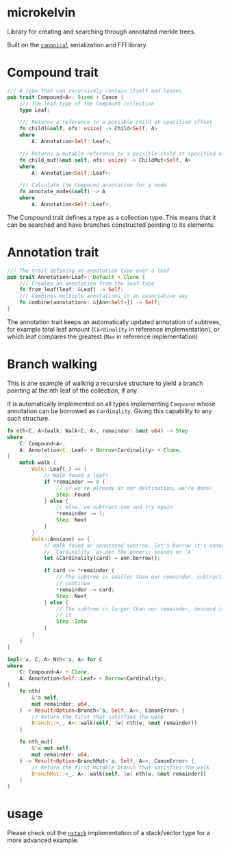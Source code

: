 # microkelvin

Library for creating and searching through annotated merkle trees.

Built on the [`canonical`](http://github.com/dusk-network/canonical) serialization and FFI library.

# Compound trait

```rust
/// A type that can recursively contain itself and leaves.
pub trait Compound<A>: Sized + Canon {
    /// The leaf type of the Compound collection
    type Leaf;

    /// Returns a reference to a possible child at specified offset
    fn child(&self, ofs: usize) -> Child<Self, A>
    where
        A: Annotation<Self::Leaf>;

    /// Returns a mutable reference to a possible child at specified offset
    fn child_mut(&mut self, ofs: usize) -> ChildMut<Self, A>
    where
        A: Annotation<Self::Leaf>;

    /// Calculate the Compound annotation for a node
    fn annotate_node(&self) -> A
    where
        A: Annotation<Self::Leaf>;
```

The Compound trait defines a type as a collection type. This means that it can be searched and have branches constructed pointing to its elements.

# Annotation trait

```rust
/// The trait defining an annotation type over a leaf
pub trait Annotation<Leaf>: Default + Clone {
    /// Creates an annotation from the leaf type
    fn from_leaf(leaf: &Leaf) -> Self;
    /// Combines multiple annotations in an associative way
    fn combine(annotations: &[Ann<Self>]) -> Self;
}
```

The annotation trait keeps an automatically updated annotation of subtrees, for example total leaf amount (`Cardinality` in reference implementation), or which leaf compares the greatest (`Max` in reference implementation)

# Branch walking

This is ane example of walking a recursive structure to yield a branch pointing at the nth leaf of the collection, if any.

It is automatically implemented on all types implementing `Compound` whose annotation can be borrowed as `Cardinality`. Giving this capability to any such structure.

```rust
fn nth<C, A>(walk: Walk<C, A>, remainder: &mut u64) -> Step
where
    C: Compound<A>,
    A: Annotation<C::Leaf> + Borrow<Cardinality> + Clone,
{
    match walk {
        Walk::Leaf(_) => {
            // Walk found a leaf!
            if *remainder == 0 {
                // if we're already at our destination, we're done!
                Step::Found
            } else {
                // else, we subtract one and try again
                *remainder -= 1;
                Step::Next
            }
        }
        Walk::Ann(ann) => {
            // Walk found an annotated subtree, let's borrow it's annotation as
            // `Cardinality` as per the generic bounds on `A`
            let &Cardinality(card) = ann.borrow();

            if card <= *remainder {
                // The subtree is smaller than our remainder, subtract and
                // continue
                *remainder -= card;
                Step::Next
            } else {
                // The subtree is larger than our remainder, descend into
                // it
                Step::Into
            }
        }
    }
}

impl<'a, C, A> Nth<'a, A> for C
where
    C: Compound<A> + Clone,
    A: Annotation<Self::Leaf> + Borrow<Cardinality>,
{
    fn nth(
        &'a self,
        mut remainder: u64,
    ) -> Result<Option<Branch<'a, Self, A>>, CanonError> {
        // Return the first that satisfies the walk
        Branch::<_, A>::walk(self, |w| nth(w, &mut remainder))
    }

    fn nth_mut(
        &'a mut self,
        mut remainder: u64,
    ) -> Result<Option<BranchMut<'a, Self, A>>, CanonError> {
        // Return the first mutable branch that satisfies the walk
        BranchMut::<_, A>::walk(self, |w| nth(w, &mut remainder))
    }
}
```
# usage

Please check out the [`nstack`](http://github.com/dusk-network/nstack) implementation of a stack/vector type for a more advanced example.